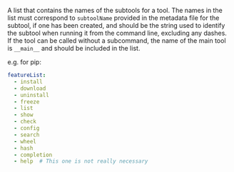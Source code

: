 A list that contains the names of the subtools for a tool. The names in the list must correspond to `subtoolName` 
provided in the metadata file for the subtool, if one has been created, and should be the string used to identify the 
subtool when running it from the command line, excluding any dashes. If the tool can be called without a subcommand, the name of the main tool is `__main__` and should be included in the list.

e.g. for pip:
```yaml
featureList:
  - install
  - download
  - uninstall
  - freeze
  - list
  - show
  - check
  - config
  - search
  - wheel
  - hash
  - completion
  - help  # This one is not really necessary
```